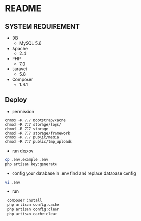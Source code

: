 # README

## SYSTEM REQUIREMENT

* DB
  - MySQL 5.6
* Apache 
    - 2.4
* PHP
  - 7.0
* Laravel
  - 5.8
* Composer
  - 1.4.1


## Deploy
* permission
```
chmod -R 777 bootstrap/cache
chmod -R 777 storage/logs/
chmod -R 777 storage
chmod -R 777 storage/framework
chmod -R 777 public/media
chmod -R 777 public/tmp_uploads
```

* run deploy
```bash
cp .env.example .env
php artisan key:generate
```
* config your database in .env
find and replace database config
```bash
vi .env
```

* run
```bash
 composer install
 php artisan config:cache
 php artisan config:clear
 php artisan cache:clear
```
